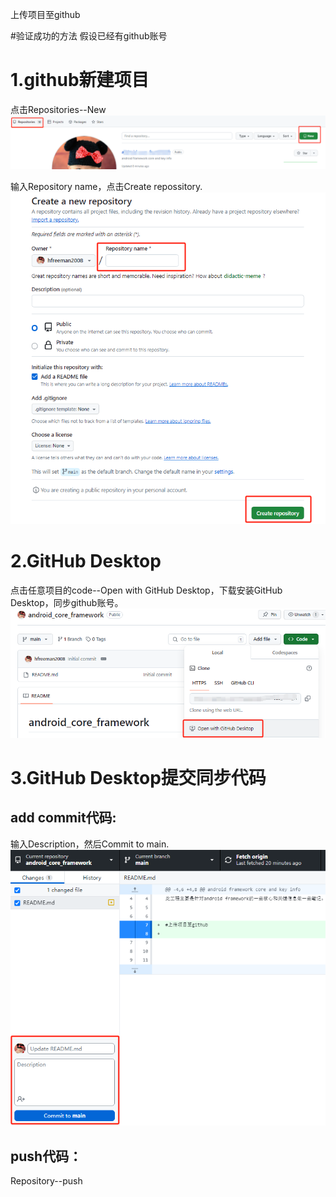 上传项目至github


#验证成功的方法
假设已经有github账号

# 1.github新建项目
点击Repositories--New
<img src=".\Images\new_repositories.png">  

输入Repository name，点击Create repossitory.
<img src=".\Images\create_a_new_repository.png">  

# 2.GitHub Desktop
点击任意项目的code--Open with GitHub Desktop，下载安装GitHub Desktop，同步github账号。
<img src=".\Images\open_with_github_desktop.png">  

# 3.GitHub Desktop提交同步代码
## add commit代码:
输入Description，然后Commit to main.
<img src=".\Images\commit_description.png">  


## push代码：
Repository--push


